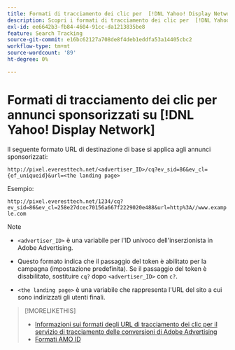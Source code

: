 ```yaml
---
title: Formati di tracciamento dei clic per  [!DNL Yahoo! Display Network]
description: Scopri i formati di tracciamento dei clic per  [!DNL Yahoo! Display Network]  account.
exl-id: ee6642b3-fb84-4604-91cc-da1213835be8
feature: Search Tracking
source-git-commit: e16bc62127a708de8f4deb1eddfa53a14405cbc2
workflow-type: tm+mt
source-wordcount: '89'
ht-degree: 0%

---
```


# Formati di tracciamento dei clic per annunci sponsorizzati su [!DNL Yahoo! Display Network]

Il seguente formato URL di destinazione di base si applica agli annunci sponsorizzati:

`http://pixel.everesttech.net/<advertiser_ID>/cq?ev_sid=86&ev_cl={ef_uniqueid}&url=<the landing page>`

Esempio:

`http://pixel.everesttech.net/1234/cq?ev_sid=86&ev_cl=258e27dcec70156a667f2229020e488&url=http%3A//www.example.com`

>[!NOTE]
>
>* `<advertiser_ID>` è una variabile per l&#39;ID univoco dell&#39;inserzionista in Adobe Advertising.
>
>* Questo formato indica che il passaggio del token è abilitato per la campagna (impostazione predefinita). Se il passaggio del token è disabilitato, sostituire `cq?` dopo `<advertiser_ID>` con `c?`.
>
>* `<the landing page>` è una variabile che rappresenta l&#39;URL del sito a cui sono indirizzati gli utenti finali.

>[!MORELIKETHIS]
>
>* [Informazioni sui formati degli URL di tracciamento dei clic per il servizio di tracciamento delle conversioni di Adobe Advertising](formats-click-tracking-about.md)
>* [Formati AMO ID](/help/integrations/analytics/ids.md#amo-id-formats)
